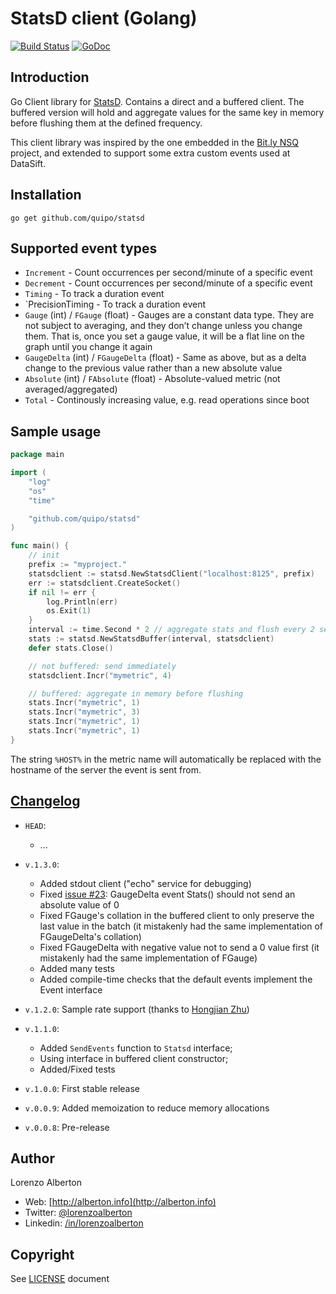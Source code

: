 # StatsD client (Golang)

[![Build Status](https://travis-ci.org/quipo/statsd.png?branch=master)](https://travis-ci.org/quipo/statsd) 
[![GoDoc](https://godoc.org/github.com/quipo/statsd?status.png)](http://godoc.org/github.com/quipo/statsd)

## Introduction

Go Client library for [StatsD](https://github.com/etsy/statsd/). Contains a direct and a buffered client.
The buffered version will hold and aggregate values for the same key in memory before flushing them at the defined frequency.

This client library was inspired by the one embedded in the [Bit.ly NSQ](https://github.com/bitly/nsq/blob/master/util/statsd_client.go) project, and extended to support some extra custom events used at DataSift.

## Installation

    go get github.com/quipo/statsd

## Supported event types

* `Increment` - Count occurrences per second/minute of a specific event
* `Decrement` - Count occurrences per second/minute of a specific event
* `Timing` - To track a duration event
* `PrecisionTiming - To track a duration event
* `Gauge` (int) / `FGauge` (float) - Gauges are a constant data type. They are not subject to averaging, and they don’t change unless you change them. That is, once you set a gauge value, it will be a flat line on the graph until you change it again
* `GaugeDelta` (int) / `FGaugeDelta` (float) - Same as above, but as a delta change to the previous value rather than a new absolute value
* `Absolute` (int) / `FAbsolute` (float) - Absolute-valued metric (not averaged/aggregated)
* `Total` - Continously increasing value, e.g. read operations since boot


## Sample usage

```go
package main

import (
	"log"
	"os"
	"time"

	"github.com/quipo/statsd"
)

func main() {
	// init
	prefix := "myproject."
	statsdclient := statsd.NewStatsdClient("localhost:8125", prefix)
	err := statsdclient.CreateSocket()
	if nil != err {
		log.Println(err)
		os.Exit(1)
	}
	interval := time.Second * 2 // aggregate stats and flush every 2 seconds
	stats := statsd.NewStatsdBuffer(interval, statsdclient)
	defer stats.Close()

	// not buffered: send immediately
	statsdclient.Incr("mymetric", 4)

	// buffered: aggregate in memory before flushing
	stats.Incr("mymetric", 1)
	stats.Incr("mymetric", 3)
	stats.Incr("mymetric", 1)
	stats.Incr("mymetric", 1)
}
```

The string `%HOST%` in the metric name will automatically be replaced with the hostname of the server the event is sent from.


## [Changelog](https://github.com/quipo/statsd/releases)

* `HEAD`:

    * ...

* `v.1.3.0`:

    * Added stdout client ("echo" service for debugging)
    * Fixed [issue #23](https://github.com/quipo/statsd/issues/23): GaugeDelta event Stats() should not send an absolute value of 0
    * Fixed FGauge's collation in the buffered client to only preserve the last value in the batch (it mistakenly had the same implementation of FGaugeDelta's collation)
    * Fixed FGaugeDelta with negative value not to send a 0 value first (it mistakenly had the same implementation of FGauge)
    * Added many tests
    * Added compile-time checks that the default events implement the Event interface

* `v.1.2.0`: Sample rate support (thanks to [Hongjian Zhu](https://github.com/hongjianzhu))
* `v.1.1.0`:

    * Added `SendEvents` function to `Statsd` interface;
    * Using interface in buffered client constructor;
    * Added/Fixed tests

* `v.1.0.0`: First stable release
* `v.0.0.9`: Added memoization to reduce memory allocations
* `v.0.0.8`: Pre-release

## Author

Lorenzo Alberton

* Web: [http://alberton.info](http://alberton.info)
* Twitter: [@lorenzoalberton](https://twitter.com/lorenzoalberton)
* Linkedin: [/in/lorenzoalberton](https://www.linkedin.com/in/lorenzoalberton)


## Copyright

See [LICENSE](LICENSE) document
